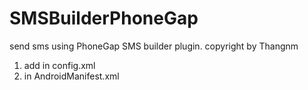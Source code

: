 SMSBuilderPhoneGap
==================

send sms using PhoneGap SMS builder plugin. copyright by Thangnm

1. add <plugin name="android-package" value="org.apache.cordova.plugin.SmsPlugin"/> in config.xml
2. <uses-permission android:name="android.permission.SEND_SMS"> in AndroidManifest.xml
